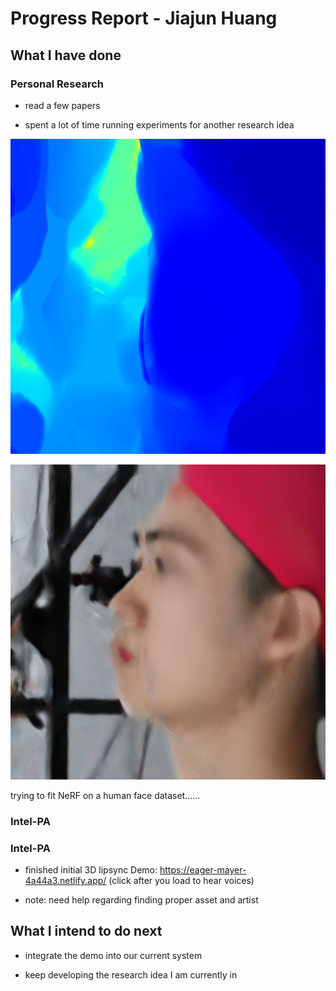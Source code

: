 # Progress Report - Jiajun Huang

## What I have done

### Personal Research

* read a few papers

* spent a lot of time running experiments for another research idea

![](./2022-03-16_jiajun_progress_showcase_rgb05.png)

![](./2022-03-16_jiajun_progress_showcase_depth05.png)

trying to fit NeRF on a human face dataset......

### Intel-PA

### Intel-PA

* finished initial 3D lipsync Demo: https://eager-mayer-4a44a3.netlify.app/ (click after you load to hear voices)

* note: need help regarding finding proper asset and artist

## What I intend to do next

* integrate the demo into our current system

* keep developing the research idea I am currently in
